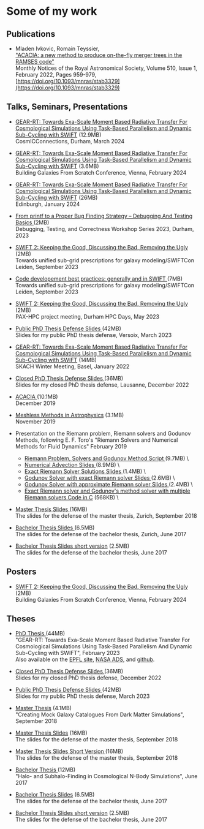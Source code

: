 # Some of my work


## Publications


- Mladen Ivkovic, Romain Teyssier, \
  ["ACACIA: a new method to produce on-the-fly merger trees in the RAMSES code"](https://ui.adsabs.harvard.edu/abs/2022MNRAS.510..959I/abstract) \
  Monthly Notices of the Royal Astronomical Society, Volume 510, Issue 1, February 2022, Pages 959-979, \
  [https://doi.org/10.1093/mnras/stab3329](https://doi.org/10.1093/mnras/stab3329) 








## Talks, Seminars, Presentations

- [GEAR-RT: Towards Exa-Scale Moment Based Radiative Transfer For Cosmological Simulations Using Task-Based Parallelism and Dynamic Sub-Cycling with SWIFT](https://1drv.ms/u/s!Aq715l3GOLnojx7_o5LTehSP8CsG?e=igboOp) (12.9MB) \
  CosmICConnections, Durham, March 2024
 
- [GEAR-RT: Towards Exa-Scale Moment Based Radiative Transfer For Cosmological Simulations Using Task-Based Parallelism and Dynamic Sub-Cycling with SWIFT](https://1drv.ms/b/s!Aq715l3GOLnojxtvLyV2cSOw8nOZ?e=m7GZMM) (3.6MB) \
  Building Galaxies From Scratch Conference, Vienna, February 2024
 
- [GEAR-RT: Towards Exa-Scale Moment Based Radiative Transfer For Cosmological Simulations Using Task-Based Parallelism and Dynamic Sub-Cycling with SWIFT](https://1drv.ms/u/s!Aq715l3GOLnojnOG31VmuZJUt5TW?e=HsXL6k) (26MB) \
  Edinburgh, January 2024
 
- [From printf to a Proper Bug Finding Strategy – Debugging And Testing Basics  ](https://1drv.ms/p/s!Aq715l3GOLnojmnHV5cfefRu9jJZ?e=IADWjd) (2MB) \
  Debugging, Testing, and Correctness Workshop Series 2023, Durham, 2023

- [SWIFT 2: Keeping the Good, Discussing the Bad, Removing the Ugly ](https://1drv.ms/b/s!Aq715l3GOLnojhlLODtzaCMiU53v?e=7ZzF9h) (2MB) \
  Towards unified sub-grid prescriptions for galaxy modeling/SWIFTCon Leiden, September 2023

- [Code developement best practices: generally and in SWIFT  ](https://1drv.ms/b/s!Aq715l3GOLnojmRg-YWc45UN9m0z?e=vabJ3l) (7MB) \
  Towards unified sub-grid prescriptions for galaxy modeling/SWIFTCon Leiden, September 2023
  
- [SWIFT 2: Keeping the Good, Discussing the Bad, Removing the Ugly ](https://1drv.ms/b/s!Aq715l3GOLnojhlLODtzaCMiU53v?e=AIEIYb) (2MB) \
  PAX-HPC project meeting, Durham HPC Days, May 2023
  
- [Public PhD Thesis Defense Slides ](https://1drv.ms/u/s!Aq715l3GOLnojhARvKT25dPfwvw2?e=Rcrzvp) (42MB) \
  Slides for my public PhD thesis defense, Versoix, March 2023
  
- [GEAR-RT: Towards Exa-Scale Moment Based Radiative Transfer For Cosmological Simulations Using Task-Based Parallelism and Dynamic Sub-Cycling with SWIFT](https://1drv.ms/b/s!Aq715l3GOLnojhTjFnQhPiJT8xYJ?e=Y220Cq) (14MB) \
  SKACH Winter Meeting, Basel, January 2022
  
- [Closed PhD Thesis Defense Slides ](https://1drv.ms/b/s!Aq715l3GOLnojhHCs5iq_8YgLlnl?e=OJdhBD) (36MB) \
  Slides for my closed PhD thesis defense, Lausanne, December 2022

- [ACACIA ](https://1drv.ms/b/s!Aq715l3GOLnojhPuvRtLh4T6t5ft?e=bvBUko) (10.1MB) \
  December 2019

- [Meshless Methods in Astrophysics](https://1drv.ms/b/s!Aq715l3GOLnojT6H6jd-EwUFN71M?e=RIBSnT) (3.1MB) \
  November 2019

- Presentation on the Riemann problem, Riemann solvers and Godunov Methods,
  following E. F. Toro's "Riemann Solvers and Numerical Methods for Fluid Dynamics"
  February 2019

  - [Riemann Problem, Solvers and Godunov Method Script          ](https://1drv.ms/b/s!Aq715l3GOLnojVVFY41N79E1HIoA?e=nfT7tx) (9.7MB) \
  - [Numerical Advection Slides                                  ](https://1drv.ms/b/s!Aq715l3GOLnojT_WFKs0tVvbn8PI?e=uDmczC) (8.9MB) \
  - [Exact Riemann Solver Solutions Slides                       ](https://1drv.ms/b/s!Aq715l3GOLnojTsI5DnpnKsAZ5Mo?e=kkFee3) (1.4MB) \
  - [Godunov Solver with exact Riemann solver Slides             ](https://1drv.ms/b/s!Aq715l3GOLnojT0Ig7DKdcNV6IWf?e=cgZceK) (2.6MB) \
  - [Godunov Solver with approximate Riemann solver Slides       ](https://1drv.ms/b/s!Aq715l3GOLnojTweM3mDdNqHUav-?e=L8GSgr) (2.4MB) \
  - [Exact Riemann solver and Godunov's method solver with multiple Riemann solvers Code in C](https://1drv.ms/u/s!Aq715l3GOLnojgyRRWrslxCq7yOc?e=G0VWIQ) (568KB) \

- [Master Thesis Slides ](https://1drv.ms/b/s!Aq715l3GOLnojTKef0SGsSBglGdj?e=AbdntA) (16MB) \
  The slides for the defense of the master thesis, Zurich, September 2018
      
- [Bachelor Thesis Slides ](https://1drv.ms/b/s!Aq715l3GOLnojTA_SHNDrtYZ0loZ?e=1Rkv5M) (6.5MB) \
  The slides for the defense of the bachelor thesis, Zurich, June 2017

- [Bachelor Thesis Slides short version](https://1drv.ms/b/s!Aq715l3GOLnojgnTWtd74m4HTx-i?e=A42DY6) (2.5MB) \
  The slides for the defense of the bachelor thesis, June 2017



## Posters

- [SWIFT 2: Keeping the Good, Discussing the Bad, Removing the Ugly ](https://1drv.ms/b/s!Aq715l3GOLnojx2S2RCQgqAzq818?e=Wg04bX) (2MB) \
  Building Galaxies From Scratch Conference, Vienna, February 2024





## Theses


- [PhD Thesis ](https://1drv.ms/b/s!Aq715l3GOLnojTcviP8GjMKvqP_z?e=McwtFd) (44MB) \
  "GEAR-RT: Towards Exa-Scale Moment Based Radiative Transfer For Cosmological 
  Simulations Using Task-Based Parallelism And Dynamic Sub-Cycling with SWIFT", February 2023 \
        Also available on the [EPFL site](https://infoscience.epfl.ch/record/300758),
        [NASA ADS](https://ui.adsabs.harvard.edu/abs/2023arXiv230212727I/abstract),
        and [github](https://github.com/mladenivkovic/thesis_public/).

- [Closed PhD Thesis Defense Slides ](https://1drv.ms/b/s!Aq715l3GOLnojhHCs5iq_8YgLlnl?e=OJdhBD) (36MB) \
  Slides for my closed PhD thesis defense, December 2022

- [Public PhD Thesis Defense Slides ](https://1drv.ms/u/s!Aq715l3GOLnojhARvKT25dPfwvw2?e=Rcrzvp) (42MB) \
  Slides for my public PhD thesis defense, March 2023

- [Master Thesis](https://1drv.ms/b/s!Aq715l3GOLnojTEnHRfPaX7sROU7?e=El2pb2) (4.1MB) \
  "Creating Mock Galaxy Catalogues From Dark Matter Simulations", September 2018

- [Master Thesis Slides](https://1drv.ms/b/s!Aq715l3GOLnojTKef0SGsSBglGdj?e=AbdntA) (16MB) \
  The slides for the defense of the master thesis, September 2018

- [Master Thesis Slides Short Version ](https://1drv.ms/b/s!Aq715l3GOLnojg1NspxGYhSn_8q_?e=pl4Qbu) (16MB) \
  The slides for the defense of the master thesis, September 2018

- [Bachelor Thesis ](https://1drv.ms/b/s!Aq715l3GOLnojS_ZawPJ_I8MyXg-?e=oVEY2F) (12MB) \
  "Halo- and Subhalo-Finding in Cosmological N-Body Simulations", June 2017
    
- [Bachelor Thesis Slides](https://1drv.ms/b/s!Aq715l3GOLnojTA_SHNDrtYZ0loZ?e=1Rkv5M) (6.5MB) \
  The slides for the defense of the bachelor thesis, June 2017

- [Bachelor Thesis Slides short version](https://1drv.ms/b/s!Aq715l3GOLnojgnTWtd74m4HTx-i?e=A42DY6) (2.5MB) \
  The slides for the defense of the bachelor thesis, June 2017


